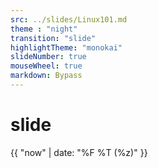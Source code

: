 ```yaml
---
src: ../slides/Linux101.md
theme : "night"
transition: "slide"
highlightTheme: "monokai"
slideNumber: true
mouseWheel: true
markdown: Bypass
---
```


# slide
{{ "now" | date: "%F %T (%z)" }}